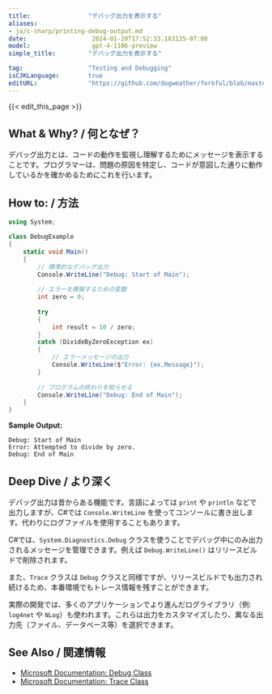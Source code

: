 ```yaml
---
title:                "デバッグ出力を表示する"
aliases:
- ja/c-sharp/printing-debug-output.md
date:                  2024-01-20T17:52:33.183135-07:00
model:                 gpt-4-1106-preview
simple_title:         "デバッグ出力を表示する"

tag:                  "Testing and Debugging"
isCJKLanguage:        true
editURL:              "https://github.com/dogweather/forkful/blob/master/content/ja/c-sharp/printing-debug-output.md"
---
```


{{< edit_this_page >}}

## What & Why? / 何となぜ？

デバッグ出力とは、コードの動作を監視し理解するためにメッセージを表示することです。プログラマーは、問題の原因を特定し、コードが意図した通りに動作しているかを確かめるためにこれを行います。

## How to: / 方法

```C#
using System;

class DebugExample
{
    static void Main()
    {
        // 標準的なデバッグ出力
        Console.WriteLine("Debug: Start of Main");
        
        // エラーを模擬するための変数
        int zero = 0;
        
        try
        {
            int result = 10 / zero;
        }
        catch (DivideByZeroException ex)
        {
            // エラーメッセージの出力
            Console.WriteLine($"Error: {ex.Message}");
        }
        
        // プログラムの終わりを知らせる
        Console.WriteLine("Debug: End of Main");
    }
}
```

**Sample Output:**
```
Debug: Start of Main
Error: Attempted to divide by zero.
Debug: End of Main
```

## Deep Dive / より深く

デバッグ出力は昔からある機能です。言語によっては `print` や `println` などで出力しますが、C#では `Console.WriteLine` を使ってコンソールに書き出します。代わりにログファイルを使用することもあります。

C#では、`System.Diagnostics.Debug` クラスを使うことでデバッグ中にのみ出力されるメッセージを管理できます。例えば `Debug.WriteLine()` はリリースビルドで削除されます。

また、`Trace` クラスは `Debug` クラスと同様ですが、リリースビルドでも出力され続けるため、本番環境でもトレース情報を残すことができます。

実際の開発では、多くのアプリケーションでより進んだログライブラリ（例: `log4net` や `NLog`）も使われます。これらは出力をカスタマイズしたり、異なる出力先（ファイル、データベース等）を選択できます。

## See Also / 関連情報

- [Microsoft Documentation: Debug Class](https://docs.microsoft.com/en-us/dotnet/api/system.diagnostics.debug)
- [Microsoft Documentation: Trace Class](https://docs.microsoft.com/en-us/dotnet/api/system.diagnostics.trace)
